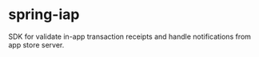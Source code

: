 # spring-iap
SDK for validate in-app transaction receipts and handle notifications from app store server.
